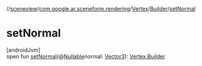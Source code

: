 //[sceneview](../../../../index.md)/[com.google.ar.sceneform.rendering](../../index.md)/[Vertex](../index.md)/[Builder](index.md)/[setNormal](set-normal.md)

# setNormal

[androidJvm]\
open fun [setNormal](set-normal.md)(@[Nullable](https://developer.android.com/reference/kotlin/androidx/annotation/Nullable.html)normal: [Vector3](../../../com.google.ar.sceneform.math/-vector3/index.md)): [Vertex.Builder](index.md)
